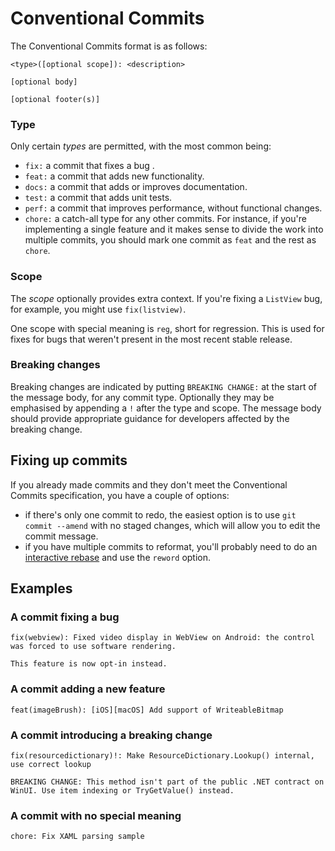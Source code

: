 Conventional Commits
====================

The Conventional Commits format is as follows:

    <type>([optional scope]): <description>
    
    [optional body]
    
    [optional footer(s)]
    

### Type

Only certain _types_ are permitted, with the most common being:

*   `fix:` a commit that fixes a bug .
*   `feat:` a commit that adds new functionality.
*   `docs:` a commit that adds or improves documentation.
*   `test:` a commit that adds unit tests.
*   `perf:` a commit that improves performance, without functional changes.
*   `chore:` a catch-all type for any other commits. For instance, if you're implementing a single feature and it makes sense to divide the work into multiple commits, you should mark one commit as `feat` and the rest as `chore`.

### Scope

The _scope_ optionally provides extra context. If you're fixing a `ListView` bug, for example, you might use `fix(listview)`.

One scope with special meaning is `reg`, short for regression. This is used for fixes for bugs that weren't present in the most recent stable release.

### Breaking changes

Breaking changes are indicated by putting `BREAKING CHANGE:` at the start of the message body, for any commit type. Optionally they may be emphasised by appending a `!` after the type and scope. The message body should provide appropriate guidance for developers affected by the breaking change.

Fixing up commits
-----------------

If you already made commits and they don't meet the Conventional Commits specification, you have a couple of options:

*   if there's only one commit to redo, the easiest option is to use `git commit --amend` with no staged changes, which will allow you to edit the commit message.
*   if you have multiple commits to reformat, you'll probably need to do an [interactive rebase](https://git-scm.com/book/en/v2/Git-Tools-Rewriting-History) and use the `reword` option.

Examples
--------

### A commit fixing a bug

    fix(webview): Fixed video display in WebView on Android: the control was forced to use software rendering.
    
    This feature is now opt-in instead.
    

### A commit adding a new feature

    feat(imageBrush): [iOS][macOS] Add support of WriteableBitmap
    

### A commit introducing a breaking change

    fix(resourcedictionary)!: Make ResourceDictionary.Lookup() internal, use correct lookup
    
    BREAKING CHANGE: This method isn't part of the public .NET contract on WinUI. Use item indexing or TryGetValue() instead.
    

### A commit with no special meaning

    chore: Fix XAML parsing sample
    

